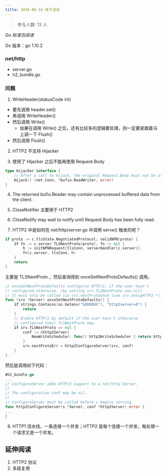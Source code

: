 ```yaml
---
title: 2018-06-14 线下活动
---
```

>参与人数: 12 人

*Go 标准包阅读*

Go 版本：go 1.10.2

### net/http

- server.go
- h2_bundle.go

### 问题

1. 	WriteHeader(statusCode int)

- 要先调用 header.set()
- 再调用 WriteHeader() 
- 然后调用 Write()
	- 如果在调用 Write() 之后，还有比较多的逻辑要处理，则一定要紧跟着马上调一下 Flush()
- 然后调用 Flush()

2. HTTP2 不支持 Hijacker

3. 使用了 Hijacker 之后不能再使用 Request.Body

```go
type Hijacker interface {
	// After a call to Hijack, the original Request.Body must not be used.
	Hijack() (net.Conn, *bufio.ReadWriter, error)
}
```

4. The returned bufio.Reader may contain unprocessed buffered data from the client.

5. CloseNotifier 主要用于 HTTP2

6. CloseNotify may wait to notify until Request.Body has been fully read.

7. HTTP2 中是如何在 net/http/server.go 中调用 serve() 触发的呢？

```go
if proto := c.tlsState.NegotiatedProtocol; validNPN(proto) {
	if fn := c.server.TLSNextProto[proto]; fn != nil {
		h := initNPNRequest{tlsConn, serverHandler{c.server}}
		fn(c.server, tlsConn, h)
	}
	return
}
```

主要是 TLSNextProto ，然后查询得到 onceSetNextProtoDefaults() 调用。

```go
// onceSetNextProtoDefaults configures HTTP/2, if the user hasn't
// configured otherwise. (by setting srv.TLSNextProto non-nil)
// It must only be called via srv.nextProtoOnce (use srv.setupHTTP2_*).
func (srv *Server) onceSetNextProtoDefaults() {
	if strings.Contains(os.Getenv("GODEBUG"), "http2server=0") {
		return
	}
	// Enable HTTP/2 by default if the user hasn't otherwise
	// configured their TLSNextProto map.
	if srv.TLSNextProto == nil {
		conf := &http2Server{
			NewWriteScheduler: func() http2WriteScheduler { return http2NewPriorityWriteScheduler(nil) },
		}
		srv.nextProtoErr = http2ConfigureServer(srv, conf)
	}
}
```

然后是调用如下代码：

```go
#h2_bundle.go
...
// ConfigureServer adds HTTP/2 support to a net/http Server.
//
// The configuration conf may be nil.
//
// ConfigureServer must be called before s begins serving.
func http2ConfigureServer(s *Server, conf *http2Server) error {
...
}
```

8. HTTP1 流水线，一条连接一个并发；HTTP2 是每个连接一个并发，每处理一个请求又是一个并发。

## 延伸阅读

1. HTTP2 协议
2. 多路复用
